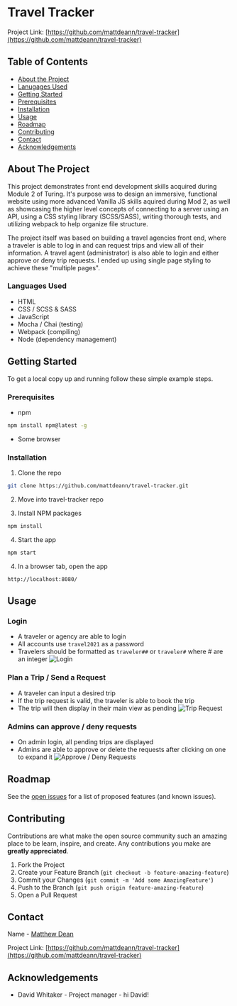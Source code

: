 # Travel Tracker
<!-- TABLE OF CONTENTS -->

Project Link: [https://github.com/mattdeann/travel-tracker](https://github.com/mattdeann/travel-tracker)

## Table of Contents

* [About the Project](#about-the-project)
* [Lanugages Used](#languages-used)
* [Getting Started](#getting-started)
* [Prerequisites](#prerequisites)
* [Installation](#installation)
* [Usage](#usage)
* [Roadmap](#roadmap)
* [Contributing](#contributing)
* [Contact](#contact)
* [Acknowledgements](#acknowledgements)


<!-- ABOUT THE PROJECT -->
## About The Project

This project demonstrates front end development skills acquired during Module 2 of Turing. It's purpose was to design an immersive, functional website using more advanced Vanilla JS skills aquired during Mod 2, as well as showcasing the higher level concepts of connecting to a server using an API, using a CSS styling library (SCSS/SASS), writing thorough tests, and utilizing webpack to help organize file structure.

The project itself was based on building a travel agencies front end, where a traveler is able to log in and can request trips and view all of their information. A travel agent (administrator) is also able to login and either approve or deny trip requests. I ended up using single page styling to achieve these "multiple pages".

### Languages Used

* HTML
* CSS / SCSS & SASS
* JavaScript
* Mocha / Chai (testing)
* Webpack (compiling)
* Node (dependency management)


<!-- GETTING STARTED -->
## Getting Started

To get a local copy up and running follow these simple example steps.


### Prerequisites
* npm
```sh
npm install npm@latest -g
```
* Some browser

### Installation

1. Clone the repo
```sh
git clone https://github.com/mattdeann/travel-tracker.git
```
2. Move into travel-tracker repo

3. Install NPM packages
```sh
npm install
```
4. Start the app
```sh
npm start
```

4. In a browser tab, open the app
```
http://localhost:8080/
```

<!-- USAGE EXAMPLES -->
## Usage

### Login

  * A traveler or agency are able to login
  * All accounts use `travel2021` as a password
  * Travelers should be formatted as `traveler##` or `traveler#` where # are an integer
  ![Login](https://s2.gifyu.com/images/2021-01-19-17.48.09.gif)



### Plan a Trip / Send a Request
  
  * A traveler can input a desired trip
  * If the trip request is valid, the traveler is able to book the trip
  * The trip will then display in their main view as pending
  ![Trip Request](https://s2.gifyu.com/images/2021-01-19-17.42.28.gif)


  

### Admins can approve / deny requests
  * On admin login, all pending trips are displayed
  * Admins are able to approve or delete the requests after clicking on one to expand it
  ![Approve / Deny Requests](https://s2.gifyu.com/images/2021-01-19-17.43.26.md.gif)


<!-- ROADMAP -->
## Roadmap

See the [open issues](https://github.com/mattdeann/travel-tracker/issues) for a list of proposed features (and known issues).


<!-- CONTRIBUTING -->
## Contributing

Contributions are what make the open source community such an amazing place to be learn, inspire, and create. Any contributions you make are **greatly appreciated**.

1. Fork the Project
2. Create your Feature Branch (`git checkout -b feature-amazing-feature`)
3. Commit your Changes (`git commit -m 'Add some AmazingFeature'`)
4. Push to the Branch (`git push origin feature-amazing-feature`)
5. Open a Pull Request


<!-- CONTACT -->
## Contact

Name - [Matthew Dean](deanma95@gmail.com)

Project Link: [https://github.com/mattdeann/travel-tracker](https://github.com/mattdeann/travel-tracker)


<!-- ACKNOWLEDGEMENTS -->
## Acknowledgements

  * David Whitaker - Project manager - hi David!
